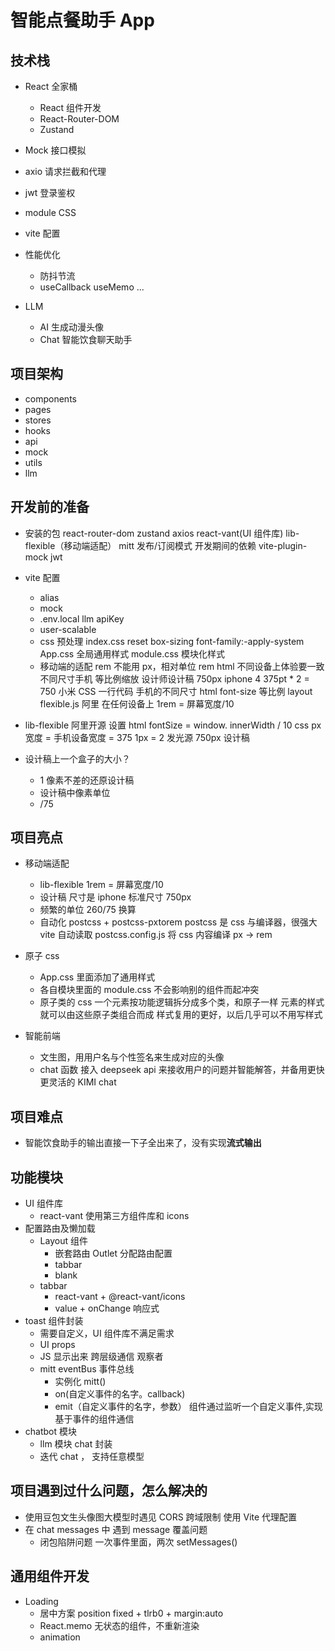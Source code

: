 # 智能点餐助手 App

## 技术栈

- React 全家桶

  - React 组件开发
  - React-Router-DOM
  - Zustand

- Mock 接口模拟
- axio 请求拦截和代理
- jwt 登录鉴权
- module CSS
- vite 配置
- 性能优化
  - 防抖节流
  - useCallback useMemo ...
- LLM
  - AI 生成动漫头像
  - Chat 智能饮食聊天助手

## 项目架构

- components
- pages
- stores
- hooks
- api
- mock
- utils
- llm

## 开发前的准备

- 安装的包
  react-router-dom zustand axios
  react-vant(UI 组件库) lib-flexible（移动端适配）
  mitt 发布/订阅模式
  开发期间的依赖
  vite-plugin-mock jwt

- vite 配置
  - alias
  - mock
  - .env.local
    llm apiKey
  - user-scalable
  - css 预处理
    index.css reset
    box-sizing font-family:-apply-system
    App.css 全局通用样式
    module.css 模块化样式
  - 移动端的适配 rem
    不能用 px，相对单位 rem html
    不同设备上体验要一致
    不同尺寸手机 等比例缩放
    设计师设计稿 750px iphone 4 375pt \* 2 = 750
    小米
    CSS 一行代码 手机的不同尺寸 html font-size 等比例
    layout
    flexible.js 阿里 在任何设备上
    1rem = 屏幕宽度/10
- lib-flexible
  阿里开源
  设置 html fontSize = window.
  innerWidth / 10
  css px 宽度 = 手机设备宽度 = 375
  1px = 2 发光源
  750px 设计稿

- 设计稿上一个盒子的大小？
  - 1 像素不差的还原设计稿
  - 设计稿中像素单位
  - /75

## 项目亮点

- 移动端适配

  - lib-flexible 1rem = 屏幕宽度/10
  - 设计稿 尺寸是 iphone 标准尺寸 750px
  - 频繁的单位 260/75 换算
  - 自动化
    postcss + postcss-pxtorem
    postcss 是 css 与编译器，很强大
    vite 自动读取 postcss.config.js 将 css 内容编译
    px -> rem

- 原子 css
  - App.css 里面添加了通用样式
  - 各自模块里面的 module.css 不会影响别的组件而起冲突
  - 原子类的 css
    一个元素按功能逻辑拆分成多个类，和原子一样
    元素的样式就可以由这些原子类组合而成
    样式复用的更好，以后几乎可以不用写样式
- 智能前端
  - 文生图，用用户名与个性签名来生成对应的头像
  - chat 函数
    接入 deepseek api 来接收用户的问题并智能解答，并备用更快更灵活的 KIMI chat

## 项目难点

- 智能饮食助手的输出直接一下子全出来了，没有实现**流式输出**

## 功能模块

- UI 组件库
  - react-vant 使用第三方组件库和 icons
- 配置路由及懒加载
  - Layout 组件
    - 嵌套路由 Outlet 分配路由配置
    - tabbar
    - blank
  - tabbar
    - react-vant + @react-vant/icons
    - value + onChange 响应式
- toast 组件封装
  - 需要自定义，UI 组件库不满足需求
  - UI props
  - JS 显示出来 跨层级通信
    观察者
  - mitt eventBus 事件总线
    - 实例化 mitt()
    - on(自定义事件的名字。callback)
    - emit（自定义事件的名字，参数）
      组件通过监听一个自定义事件,实现基于事件的组件通信
- chatbot 模块
  - llm 模块 chat 封装
  - 迭代 chat ， 支持任意模型

## 项目遇到过什么问题，怎么解决的

- 使用豆包文生头像图大模型时遇见 CORS 跨域限制
  使用 Vite 代理配置
- 在 chat messages 中 遇到 message 覆盖问题
  - 闭包陷阱问题
    一次事件里面，两次 setMessages()

## 通用组件开发

- Loading
  - 居中方案 position fixed + tlrb0 + margin:auto
  - React.memo 无状态的组件，不重新渲染
  - animation
